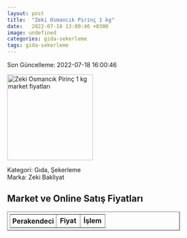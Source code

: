 ```yaml
---
layout: post
title:  "Zeki Osmancık Pirinç 1 kg"
date:   2022-07-18 13:00:46 +0300
image: undefined
categories: gida-sekerleme
tags: gida-sekerleme
---
```


Son Güncelleme: 2022-07-18 16:00:46

<img src="undefined" width="200" alt="Zeki Osmancık Pirinç 1 kg market fiyatları" />

Kategori: Gıda, Şekerleme
<br />
Marka: Zeki Bakliyat

<h2>Market ve Online Satış Fiyatları</h2>

<table border="1" style="padding: 5px;width:80%;">
  <tr>
    <td style="padding: 5px;"><strong>Perakendeci</strong></td>
    <td><strong>Fiyat</strong></td>
    <td><strong>İşlem</strong></td>
  </tr>
  
</table>
